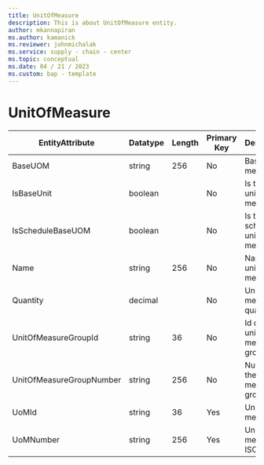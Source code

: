 ```yaml
---
title: UnitOfMeasure
description: This is about UnitOfMeasure entity.
author: mkannapiran
ms.author: kamanick
ms.reviewer: johnmichalak
ms.service: supply - chain - center
ms.topic: conceptual
ms.date: 04 / 21 / 2023
ms.custom: bap - template
---
```


# **UnitOfMeasure**

|	EntityAttribute	|	Datatype	|	Length	|	Primary Key	|	Description	|
|---------------|--------|------|----------|-----------|
|	BaseUOM	|	string	|	256	|	No	|	Base unit of measure	|
|	IsBaseUnit	|	boolean	|		|	No	|	Is this base unit of measure	|
|	IsScheduleBaseUOM	|	boolean	|		|	No	|	Is this base schedule unit of measure	|
|	Name	|	string	|	256	|	No	|	Name of unit of measure	|
|	Quantity	|	decimal	|		|	No	|	Unit of measure quantity	|
|	UnitOfMeasureGroupId	|	string	|	36	|	No	|	Id of the unit of measure group	|
|	UnitOfMeasureGroupNumber	|	string	|	256	|	No	|	Number of the unit of measure group 	|
|	UoMId	|	string	|	36	|	Yes	|	Unit of measure Id	|
|	UoMNumber	|	string	|	256	|	Yes	|	Unit of measure ISO code	|
